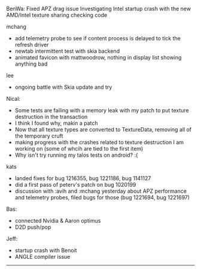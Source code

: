 BenWa:
        Fixed APZ drag issue
        Investigating Intel startup crash with the new AMD/Intel texture sharing checking code



mchang
* add telemetry probe to see if content process is delayed to tick the refresh driver
* newtab intermittent test with skia backend
* animated favicon with mattwoodrow, nothing in display list showing anything bad



lee
* ongoing battle with Skia update and try



Nical:
* Some tests are failing with a memory leak with my patch to put texture destruction in the transaction
* I think I found why, makin a patch
* Now that all texture types are converted to TextureData, removing all of the temporary cruft
* making progress with the crashes related to texture destruction I am working on (some of whcih are tied to the first item)
* Why isn't try running my talos tests on android? :(





kats
* landed fixes for bug 1216355, bug 1221186, bug 1141127
* did a first pass of peterv's patch on bug 1020199
* discussion with :avih and :mchang yesterday about APZ performance and telemetry probes, filed bugs for those (bug 1221694, bug 1221697)



Bas:
* connected Nvidia & Aaron optimus
* D2D push/pop



Jeff:
* startup crash with Benoit
* ANGLE compiler issue

________________


